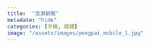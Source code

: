 ```yaml
---
title:  "澎湃新聞"
metadate: "hide"
categories: [手機, 媒體]
image: "/assets/images/pengpai_mobile_1.jpg"
---
```

